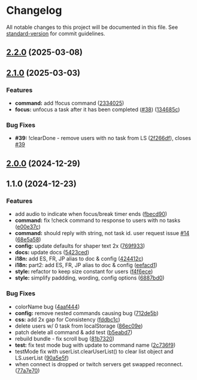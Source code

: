 # Changelog

All notable changes to this project will be documented in this file. See [standard-version](https://github.com/conventional-changelog/standard-version) for commit guidelines.

## [2.2.0](https://github.com/jujoco/twitch-multitask-task-list-overlay/compare/v2.1.0...v2.2.0) (2025-03-08)

## [2.1.0](https://github.com/jujoco/twitch-multitask-task-list-overlay/compare/v2.0.0...v2.1.0) (2025-03-03)


### Features

* **command:** add !focus command ([2334025](https://github.com/jujoco/twitch-multitask-task-list-overlay/commit/233402500cfcbd8c542a6215881e29986139bf6a))
* **focus:** unfocus a task after it has been completed ([#38](https://github.com/jujoco/twitch-multitask-task-list-overlay/issues/38)) ([134685c](https://github.com/jujoco/twitch-multitask-task-list-overlay/commit/134685ccfd01d77b05da9cdd7b74f802cee2bf43))


### Bug Fixes

* **#39:** !clearDone - remove users with no task from LS ([2f266df](https://github.com/jujoco/twitch-multitask-task-list-overlay/commit/2f266dfc02ee226832944fb38881e548d5450224)), closes [#39](https://github.com/jujoco/twitch-multitask-task-list-overlay/issues/39)

## [2.0.0](https://github.com/jujoco/twitch-multitask-task-list-overlay/compare/v1.1.0...v2.0.0) (2024-12-29)

## 1.1.0 (2024-12-23)


### Features

* add audio to indicate when focus/break timer ends ([fbecd90](https://github.com/jujoco/twitch-multitask-task-list-overlay/commit/fbecd9090e7c8da982ec2b721a9b87c9451ef136))
* **command:** fix !check command to response to users with no tasks ([e00e37c](https://github.com/jujoco/twitch-multitask-task-list-overlay/commit/e00e37cb5ea3d38eebefdb69648f2c358b61dd43))
* **command:** should reply with string, not task id. user request issue [#14](https://github.com/jujoco/twitch-multitask-task-list-overlay/issues/14) ([68e5a58](https://github.com/jujoco/twitch-multitask-task-list-overlay/commit/68e5a5832a638ebc8d5ee86e929e210e911996b7))
* **config:** update defaults for shaper text 2x ([769f933](https://github.com/jujoco/twitch-multitask-task-list-overlay/commit/769f933f6c7e3d8826fb6c354dbd88fd48bb7dfa))
* **docs:** update docs ([5423ced](https://github.com/jujoco/twitch-multitask-task-list-overlay/commit/5423cedccf2615dc18cda40405cb014c4f3801c3))
* **i18n:** add ES, FR, JP alias to doc & config ([424412c](https://github.com/jujoco/twitch-multitask-task-list-overlay/commit/424412c93ad1f8dc87939b454991df246a6868af))
* **i18n:** part2: add ES, FR, JP alias to doc & config ([eefacd1](https://github.com/jujoco/twitch-multitask-task-list-overlay/commit/eefacd11899c24c81860681ff82b39e71237b0e3))
* **style:** refactor to keep size constant for users ([f4f6ece](https://github.com/jujoco/twitch-multitask-task-list-overlay/commit/f4f6eceb1b8c21ab0a6accc39f1bae71bd8f490a))
* **style:** simplify paddding, wording, config options ([6887bd0](https://github.com/jujoco/twitch-multitask-task-list-overlay/commit/6887bd01f64d9b11b9ca727b80c2f30d6ecc35b4))


### Bug Fixes

* colorName bug ([4aaf444](https://github.com/jujoco/twitch-multitask-task-list-overlay/commit/4aaf44410b7c63c71733d3a5f5ac1f022c484bd5))
* **config:** remove nested commands causing bug ([712de5b](https://github.com/jujoco/twitch-multitask-task-list-overlay/commit/712de5bb923a066ea8396d04c65d36faa66b4f22))
* **css:** add 2x gap for Consistency ([fddbc1c](https://github.com/jujoco/twitch-multitask-task-list-overlay/commit/fddbc1ce326ff16c25297c6653aaa9b7e87657f8))
* delete users w/ 0 task from localStorage ([86ec09e](https://github.com/jujoco/twitch-multitask-task-list-overlay/commit/86ec09e391c59ba738d5e111df8630b2d52491d3))
* patch delete all command & add test ([b5eabd7](https://github.com/jujoco/twitch-multitask-task-list-overlay/commit/b5eabd7e6b59feba0fd2bdfcb00ebd95fcf1507d))
* rebuild bundle - fix scroll bug ([81b7320](https://github.com/jujoco/twitch-multitask-task-list-overlay/commit/81b73202f9b0b2634a74c158a956d2710d6d4b1c))
* **test:** fix test mode bug with update to command name ([2c736f9](https://github.com/jujoco/twitch-multitask-task-list-overlay/commit/2c736f98827018b14654f85b3f0a8d6f03dee5b9))
* testMode fix with userList.clearUserList() to clear list object and LS.userList ([90a5e5f](https://github.com/jujoco/twitch-multitask-task-list-overlay/commit/90a5e5f15209c5a15fa4ea454a8e90ec660ee23f))
* when connect is dropped or twitch servers get swapped reconnect. ([77a7e70](https://github.com/jujoco/twitch-multitask-task-list-overlay/commit/77a7e703003f97990286c32af13076027bf2dd68))
